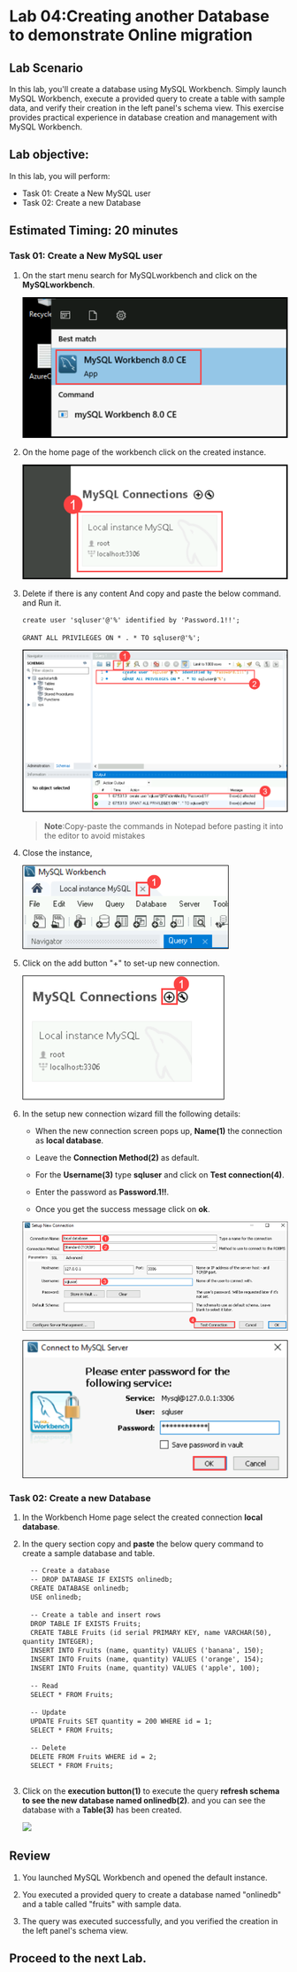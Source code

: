 # Lab 04:Creating another Database to demonstrate Online migration

## Lab Scenario

In this lab, you'll create a database using MySQL Workbench. Simply launch MySQL Workbench, execute a provided query to create a table with sample data, and verify their creation in the left panel's schema view. This exercise provides practical experience in database creation and management with MySQL Workbench.

## Lab objective:

In this lab, you will perform:

+   Task 01: Create a New MySQL user
+   Task 02: Create a new Database

## Estimated Timing: 20 minutes

### Task 01: Create a New MySQL user 

1. On the start menu search for MySQLworkbench and click on the **MySQLworkbench**.

   ![](Media/017.png)

1. On the home page of the workbench click on the created instance.

   ![](Media/037.png)

1. Delete if there is any content And copy and paste the below command. and Run it.

   ```
   create user 'sqluser'@'%' identified by 'Password.1!!';

   GRANT ALL PRIVILEGES ON * . * TO sqluser@'%';

   ```

   ![](Media/038.png)

   >**Note**:Copy-paste the commands in Notepad before pasting it into the editor to avoid mistakes

1. Close the instance,

   ![](Media/edit012.png)

1. Click on the add button "+" to set-up new connection.

   ![](Media/fourteen.png)

1. In the setup new connection wizard fill the following details:

   -   When the new connection screen pops up, **Name(1)** the connection as **local database**.

   -   Leave the **Connection Method(2)** as default.

   -   For the **Username(3)** type **sqluser** and click on **Test connection(4)**.

   -   Enter the password as **Password.1!!**.

   -   Once you get the success message click on **ok**.

      ![](Media/edit013.png)

      ![](Media/thirteen.png)

### Task 02: Create a new Database

1. In the Workbench Home page select the created connection **local database**.

1. In the query section copy and **paste** the below query command to create a sample database and table.

   ```
     -- Create a database
     -- DROP DATABASE IF EXISTS onlinedb;
     CREATE DATABASE onlinedb;
     USE onlinedb;
     
     -- Create a table and insert rows
     DROP TABLE IF EXISTS Fruits;
     CREATE TABLE Fruits (id serial PRIMARY KEY, name VARCHAR(50), quantity INTEGER);
     INSERT INTO Fruits (name, quantity) VALUES ('banana', 150);
     INSERT INTO Fruits (name, quantity) VALUES ('orange', 154);
     INSERT INTO Fruits (name, quantity) VALUES ('apple', 100);
     
     -- Read
     SELECT * FROM Fruits;
     
     -- Update
     UPDATE Fruits SET quantity = 200 WHERE id = 1;
     SELECT * FROM Fruits;
     
     -- Delete
     DELETE FROM Fruits WHERE id = 2;
     SELECT * FROM Fruits;
     
     ```
    

1. Click on the **execution button(1)** to execute the query **refresh schema to see the new database named onlinedb(2)**. and you can see the database with a **Table(3)** has been created.

   ![](Media/044.png)

## Review

1. You launched MySQL Workbench and opened the default instance.

1. You executed a provided query to create a database named "onlinedb" and a table called "fruits" with sample data.

1. The query was executed successfully, and you verified the creation in the left panel's schema view.

## Proceed to the next Lab.

